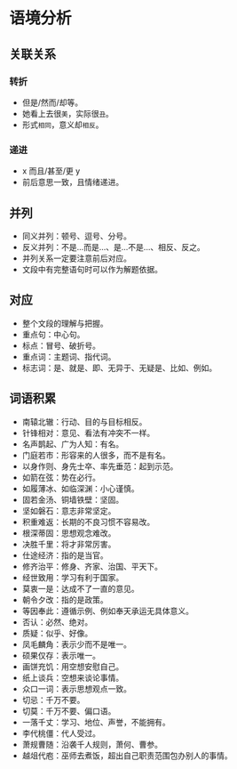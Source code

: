# 语境分析

## 关联关系

### 转折

* 但是/然而/却等。
* 她看上去很`美`，实际很`丑`。
* 形式`相同`，意义却`相反`。

### 递进

* x 而且/甚至/更 y 
* 前后意思一致，且情绪递进。

## 并列

* 同义并列：顿号、逗号、分号。
* 反义并列：不是...而是...、是...不是...、相反、反之。
* 并列关系一定要注意前后对应。
* 文段中有完整语句时可以作为解题依据。

## 对应

* 整个文段的理解与把握。
* 重点句：中心句。
* 标点：冒号、破折号。
* 重点词：主题词、指代词。
* 标志词：是、就是、即、无异于、无疑是、比如、例如。

## 词语积累

* 南辕北辙：行动、目的与目标相反。
* 针锋相对：意见、看法有冲突不一样。
* 名声鹊起、广为人知：有名。
* 门庭若市：形容来的人很多，而不是有名。
* 以身作则、身先士卒、率先垂范：起到示范。
* 如箭在弦：势在必行。
* 如履薄冰、如临深渊：小心谨慎。
* 固若金汤、铜墙铁壁：坚固。
* 坚如磐石：意志非常坚定。
* 积重难返：长期的不良习惯不容易改。
* 根深蒂固：思想观念难改。
* 决胜千里：将才非常厉害。
* 仕途经济：指的是当官。
* 修齐治平：修身、齐家、治国、平天下。
* 经世致用：学习有利于国家。
* 莫衷一是：达成不了一直的意见。
* 朝令夕改：指的是政策。
* 等因奉此：遵循示例、例如奉天承运无具体意义。
* 否认：必然、绝对。
* 质疑：似乎、好像。
* 凤毛麟角：表示少而不是唯一。
* 硕果仅存：表示唯一。
* 画饼充饥：用空想安慰自己。
* 纸上谈兵：空想来谈论事情。
* 众口一词：表示思想观点一致。
* 切忌：千万不要。
* 切莫：千万不要、偏口语。
* 一落千丈：学习、地位、声誉，不能拥有。
* 李代桃僵：代人受过。
* 萧规曹随：沿袭千人规则，萧何、曹参。
* 越俎代庖：巫师去煮饭，超出自己职责范围包办别人的事情。